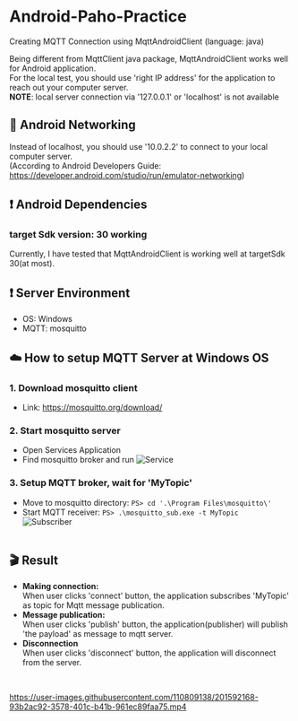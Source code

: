 # Android-Paho-Practice
Creating MQTT Connection using MqttAndroidClient (language: java)

Being different from MqttClient java package, MqttAndroidClient works well for Android application. <br />
For the local test, you should use 'right IP address' for the application to reach out your computer server. <br />
<strong>NOTE</strong>: local server connection via '127.0.0.1' or 'localhost' is not available <br />

## :satellite: Android Networking
Instead of localhost,
you should use '10.0.2.2' to connect to your local computer server. <br />
(According to Android Developers Guide: https://developer.android.com/studio/run/emulator-networking) <br />

## :exclamation: Android Dependencies
### target Sdk version: 30 working
Currently, I have tested that MqttAndroidClient is working well at targetSdk 30(at most). <br />

## :exclamation: Server Environment
- OS: Windows
- MQTT: mosquitto <br />

## :cloud: How to setup MQTT Server at Windows OS
### 1. Download mosquitto client
- Link: https://mosquitto.org/download/
### 2. Start mosquitto server
- Open Services Application
- Find mosquitto broker and run
![Service](https://user-images.githubusercontent.com/110809138/201588396-b65dc27e-9c55-4c49-af85-35228fcddf72.png)
### 3. Setup MQTT broker, wait for 'MyTopic'
- Move to mosquitto directory: `PS> cd '.\Program Files\mosquitto\'` <br />
- Start MQTT receiver: `PS> .\mosquitto_sub.exe -t MyTopic` <br />
![Subscriber](https://user-images.githubusercontent.com/110809138/201588605-06c470c3-7d36-4eff-847f-5bd6cc6fe172.png)
<br /><br />
## :clapper: Result
- <strong>Making connection:</strong><br />
When user clicks 'connect' button, the application subscribes 'MyTopic' as topic for Mqtt message publication.<br />
- <strong>Message publication:</strong><br />
When user clicks 'publish' button, the application(publisher) will publish 'the payload' as message to mqtt server.<br />
- <strong>Disconnection</strong><br />
When user clicks 'disconnect' button, the application will disconnect from the server.<br />
<br />

https://user-images.githubusercontent.com/110809138/201592168-93b2ac92-3578-401c-b41b-961ec89faa75.mp4

